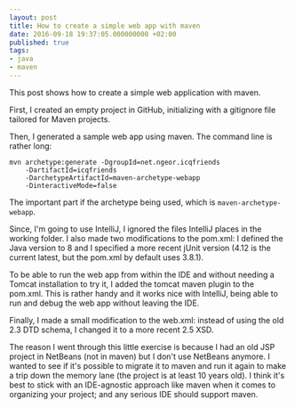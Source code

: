 ```yaml
---
layout: post
title: How to create a simple web app with maven
date: 2016-09-18 19:37:05.000000000 +02:00
published: true
tags:
- java
- maven
---
```


This post shows how to create a simple web application with maven.

<!--more-->

First, I created an empty project in GitHub, initializing with a gitignore file tailored for Maven projects.

Then, I generated a sample web app using maven. The command line is rather long:

```
mvn archetype:generate -DgroupId=net.ngeor.icqfriends
    -DartifactId=icqfriends
    -DarchetypeArtifactId=maven-archetype-webapp
    -DinteractiveMode=false
```

The important part if the archetype being used, which is <code>maven-archetype-webapp</code>.

Since, I'm going to use IntelliJ, I ignored the files IntelliJ places in the working folder. I also made two modifications to the pom.xml: I defined the Java version to 8 and I specified a more recent jUnit version (4.12 is the current latest, but the pom.xml by default uses 3.8.1).

To be able to run the web app from within the IDE and without needing a Tomcat installation to try it, I added the tomcat maven plugin to the pom.xml. This is rather handy and it works nice with IntelliJ, being able to run and debug the web app without leaving the IDE.

Finally, I made a small modification to the web.xml: instead of using the old 2.3 DTD schema, I changed it to a more recent 2.5 XSD.

The reason I went through this little exercise is because I had an old JSP project in NetBeans (not in maven) but I don't use NetBeans anymore. I wanted to see if it's possible to migrate it to maven and run it again to make a trip down the memory lane (the project is at least 10 years old). I think it's best to stick with an IDE-agnostic approach like maven when it comes to organizing your project; and any serious IDE should support maven.
